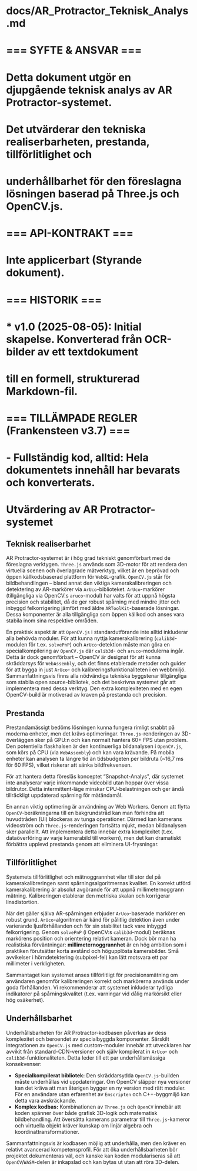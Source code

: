 # docs/AR_Protractor_Teknisk_Analys.md
#
# === SYFTE & ANSVAR ===
# Detta dokument utgör en djupgående teknisk analys av AR Protractor-systemet.
# Det utvärderar den tekniska realiserbarheten, prestanda, tillförlitlighet och
# underhållbarhet för den föreslagna lösningen baserad på Three.js och OpenCV.js.
#
# === API-KONTRAKT ===
# Inte applicerbart (Styrande dokument).
#
# === HISTORIK ===
# * v1.0 (2025-08-05): Initial skapelse. Konverterad från OCR-bilder av ett textdokument
#   till en formell, strukturerad Markdown-fil.
#
# === TILLÄMPADE REGLER (Frankensteen v3.7) ===
# - Fullständig kod, alltid: Hela dokumentets innehåll har bevarats och konverterats.

# Utvärdering av AR Protractor-systemet

## Teknisk realiserbarhet

AR Protractor-systemet är i hög grad tekniskt genomförbart med de föreslagna verktygen. `Three.js` används som 3D-motor för att rendera den virtuella scenen och överlagrade mätverktyg, vilket är en beprövad och öppen källkodsbaserad plattform för `WebGL`-grafik. `OpenCV.js` står för bildbehandlingen – bland annat den viktiga kamerakalibreringen och detektering av AR-markörer via `ArUco`-biblioteket. `ArUco`-markörer (tillgängliga via OpenCV:s `aruco`-modul) har valts för att uppnå högsta precision och stabilitet, då de ger robust spårning med mindre jitter och inbyggd felkorrigering jämfört med äldre `ARToolKit`-baserade lösningar. Dessa komponenter är alla tillgängliga som öppen källkod och anses vara stabila inom sina respektive områden.

En praktisk aspekt är att `OpenCV.js` i standardutförande inte alltid inkluderar alla behövda moduler. För att kunna nyttja kamerakalibrering (`calib3d`-modulen för t.ex. `solvePnP`) och `ArUco`-detektion måste man göra en specialkompilering av `OpenCV.js` där `calib3d`- och `aruco`-modulerna ingår. Detta är dock genomförbart – OpenCV är designat för att kunna skräddarsys för `WebAssembly`, och det finns etablerade metoder och guider för att bygga in just `ArUco`- och kalibreringsfunktionaliteten i en webbmiljö. Sammanfattningsvis finns alla nödvändiga tekniska byggstenar tillgängliga som stabila open source-bibliotek, och det beskrivna systemet går att implementera med dessa verktyg. Den extra komplexiteten med en egen OpenCV-build är motiverad av kraven på prestanda och precision.

## Prestanda

Prestandamässigt bedöms lösningen kunna fungera rimligt snabbt på moderna enheter, men det krävs optimeringar. `Three.js`-renderingen av 3D-överläggen sker på GPU:n och kan normalt hantera 60+ FPS utan problem. Den potentiella flaskhalsen är den kontinuerliga bildanalysen i `OpenCV.js`, som körs på CPU (via `WebAssembly`) och kan vara krävande. På mobila enheter kan analysen ta längre tid än tidsbudgeten per bildruta (~16,7 ms för 60 FPS), vilket riskerar att sänka bildfrekvensen.

För att hantera detta föreslås konceptet “Snapshot-Analys", där systemet inte analyserar varje inkommande videobild utan hoppar över vissa bildrutor. Detta intermittent-läge minskar CPU-belastningen och ger ändå tillräckligt uppdaterad spårning för mätändamål.

En annan viktig optimering är användning av Web Workers. Genom att flytta `OpenCV`-beräkningarna till en bakgrundstråd kan man förhindra att huvudtråden (UI) blockeras av tunga operationer. Därmed kan kamerans videoström och `Three.js`-renderingen fortsätta mjukt, medan bildanalysen sker parallellt. Att implementera detta innebär extra komplexitet (t.ex. dataöverföring av varje kamerabild till workern), men det kan dramatiskt förbättra upplevd prestanda genom att eliminera UI-frysningar.

## Tillförlitlighet

Systemets tillförlitlighet och mätnoggrannhet vilar till stor del på kamerakalibreringen samt spårningsalgoritmernas kvalitet. En korrekt utförd kamerakalibrering är absolut avgörande för att uppnå millimeternoggrann mätning. Kalibreringen etablerar den metriska skalan och korrigerar linsdistortion.

När det gäller själva AR-spårningen erbjuder `ArUco`-baserade markörer en robust grund. `ArUco`-algoritmen är känd för pålitlig detektion även under varierande ljusförhållanden och för sin stabilitet tack vare inbyggd felkorrigering. Genom `solvePnP` (i OpenCV:s `calib3d`-modul) beräknas markörens position och orientering relativt kameran. Dock bör man ha realistiska förväntningar: **millimeternoggrannhet** är en hög ambition som i praktiken förutsätter korta avstånd och högupplösta kamerabilder. Små avvikelser i hörndetektering (subpixel-fel) kan lätt motsvara ett par millimeter i verkligheten.

Sammantaget kan systemet anses tillförlitligt för precisionsmätning om användaren genomför kalibreringen korrekt och markörerna används under goda förhållanden. Vi rekommenderar att systemet inkluderar tydliga indikatorer på spårningskvalitet (t.ex. varningar vid dålig markörsikt eller hög osäkerhet).

## Underhållsbarhet

Underhållsbarheten för AR Protractor-kodbasen påverkas av dess komplexitet och beroendet av specialbyggda komponenter. Särskilt integrationen av `OpenCV.js` med custom-moduler innebär att utvecklaren har avvikit från standard-CDN-versioner och själv kompilerat in `ArUco`- och `calib3d`-funktionaliteten. Detta leder till ett par underhållsmässiga konsekvenser:

*   **Specialkompilerat bibliotek:** Den skräddarsydda `OpenCV.js`-builden måste underhållas vid uppdateringar. Om OpenCV släpper nya versioner kan det kräva att man återigen bygger en ny version med rätt moduler. För en användare utan erfarenhet av `Emscripten` och C++-byggmiljö kan detta vara avskräckande.
*   **Komplex kodbas:** Kombinationen av `Three.js` och `OpenCV` innebär att koden spänner över både grafisk 3D-logik och matematisk bildbehandling. Att översätta kamerans parametrar till `Three.js`-kameror och virtuella objekt kräver kunskap om linjär algebra och koordinattransformationer.

Sammanfattningsvis är kodbasen möjlig att underhålla, men den kräver en relativt avancerad kompetensprofil. För att öka underhållsbarheten bör projektet dokumenteras väl, och kanske kan koden modulariseras så att `OpenCV`/`WASM`-delen är inkapslad och kan bytas ut utan att röra 3D-delen.
